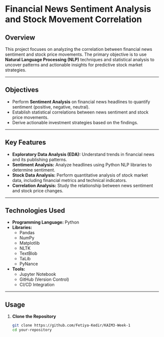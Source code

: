 # **Financial News Sentiment Analysis and Stock Movement Correlation**

## **Overview**
This project focuses on analyzing the correlation between financial news sentiment and stock price movements. The primary objective is to use **Natural Language Processing (NLP)** techniques and statistical analysis to uncover patterns and actionable insights for predictive stock market strategies.

---

## **Objectives**
- Perform **Sentiment Analysis** on financial news headlines to quantify sentiment (positive, negative, neutral).  
- Establish statistical correlations between news sentiment and stock price movements.  
- Derive actionable investment strategies based on the findings.

---

## **Key Features**
- **Exploratory Data Analysis (EDA):** Understand trends in financial news and its publishing patterns.  
- **Sentiment Analysis:** Analyze headlines using Python NLP libraries to determine sentiment.  
- **Stock Data Analysis:** Perform quantitative analysis of stock market data, including financial metrics and technical indicators.  
- **Correlation Analysis:** Study the relationship between news sentiment and stock price changes.  

---

## **Technologies Used**
- **Programming Language:** Python  
- **Libraries:**  
  - Pandas  
  - NumPy  
  - Matplotlib  
  - NLTK  
  - TextBlob  
  - TaLib  
  - PyNance  
- **Tools:**  
  - Jupyter Notebook  
  - GitHub (Version Control)  
  - CI/CD Integration  

---

## **Usage**

1. **Clone the Repository**  
   ```bash
   git clone https://github.com/Fetiya-Kedir/KAIM3-Week-1
   cd your-repository
